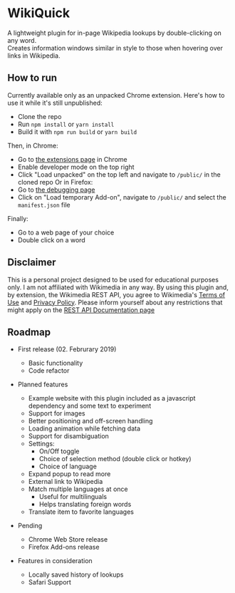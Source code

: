 # WikiQuick

A lightweight plugin for in-page Wikipedia lookups by double-clicking on any word.  
Creates information windows similar in style to those when hovering over links in Wikipedia.

## How to run

Currently available only as an unpacked Chrome extension.
Here's how to use it while it's still unpublished:

+ Clone the repo
+ Run `npm install` or `yarn install`
+ Build it with `npm run build` or `yarn build`

Then, in Chrome: 
+ Go to [the extensions page](chrome://extensions/) in Chrome
+ Enable developer mode on the top right
+ Click "Load unpacked" on the top left and navigate to `/public/` in the cloned repo
Or in Firefox:
+ Go to [the debugging page](about:debugging#/runtime/this-firefox)
+ Click on "Load temporary Add-on", navigate to `/public/` and select the `manifest.json` file

Finally:
+ Go to a web page of your choice
+ Double click on a word

## Disclaimer

This is a personal project designed to be used for educational purposes only. I am not affiliated with Wikimedia in any way.
By using this plugin and, by extension, the Wikimedia REST API, you agree to Wikimedia's [Terms of Use](https://wikimediafoundation.org/wiki/Terms_of_Use) and [Privacy Policy](https://wikimediafoundation.org/wiki/Privacy_policy).
Please inform yourself about any restrictions that might apply on the [REST API Documentation page](https://en.wikipedia.org/api/rest_v1/)

## Roadmap

+ First release (02. Februrary 2019)
  + Basic functionality
  + Code refactor

+ Planned features
  + Example website with this plugin included as a javascript dependency and some text to experiment
  + Support for images
  + Better positioning and off-screen handling
  + Loading animation while fetching data
  + Support for disambiguation
  + Settings:
    + On/Off toggle
    + Choice of selection method (double click or hotkey)
    + Choice of language
  + Expand popup to read more
  + External link to Wikipedia
  + Match multiple languages at once
    + Useful for multilinguals
    + Helps translating foreign words
  + Translate item to favorite languages

+ Pending
  + Chrome Web Store release
  + Firefox Add-ons release

+ Features in consideration
  + Locally saved history of lookups
  + Safari Support
